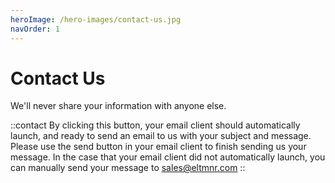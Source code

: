 ```yaml
---
heroImage: /hero-images/contact-us.jpg
navOrder: 1
---
```


# Contact Us

We'll never share your information with anyone else.

::contact
By clicking this button, your email client should automatically launch, and ready to send an email to us with your subject and message. Please use the send button in your email client to finish sending us your message. In the case that your email client did not automatically launch, you can manually send your message to <sales@eltmnr.com>
::

